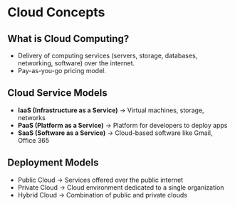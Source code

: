 # Cloud Concepts

## What is Cloud Computing?
- Delivery of computing services (servers, storage, databases, networking, software) over the internet.
- Pay-as-you-go pricing model.

## Cloud Service Models
- **IaaS (Infrastructure as a Service)** → Virtual machines, storage, networks
- **PaaS (Platform as a Service)** → Platform for developers to deploy apps
- **SaaS (Software as a Service)** → Cloud-based software like Gmail, Office 365

## Deployment Models
- Public Cloud → Services offered over the public internet
- Private Cloud → Cloud environment dedicated to a single organization
- Hybrid Cloud → Combination of public and private clouds
